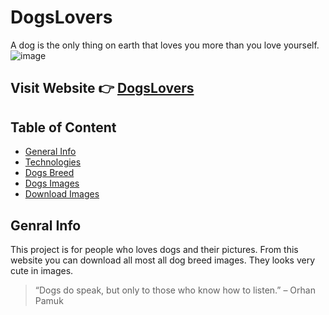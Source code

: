 # DogsLovers
A dog is the only thing on earth that loves you more than you love yourself.
![image](https://user-images.githubusercontent.com/70709906/133248124-a115d5ff-f61b-4c9a-95bd-3ac0b08ab760.png)
<div>
  <h2>Visit Website 👉
  <a href="https://dogslover.me" target="_blank">DogsLovers</a></h2>
</div>
<div>
<h2>Table of Content</h2>
<ul>
<li><a href="#generalinfo" target="_blank">General Info</a></li>
<li><a href="#technologies" target="_blank">Technologies</a></li>
<li><a href="#" target="_blank">Dogs Breed</a></li>
<li><a href="#" target="_blank">Dogs Images</a></li>
<li><a href="#" target="_blank">Download Images</a></li
</ul>
</div>
<div id="generalingo">
<h2>Genral Info</h2>
<p>This project is for people who loves dogs and their pictures. From this website you can download all most all dog breed images. They looks very cute in images.
</p>
<blockquote>“Dogs do speak, but only to those who know how to listen.” – Orhan Pamuk</blockquote>
</div>
<div id="technologies>
<h2>Technologies</h2>
<p>
Project is created with :-
</p>
<ul>
<li>HTML</li>
<li>CSS</li>
<li>JAVASCRIPT</li>
<li>FlieSaver.js (JS Library) </li>
<li>AJAX</li>
</ul>
</div>


